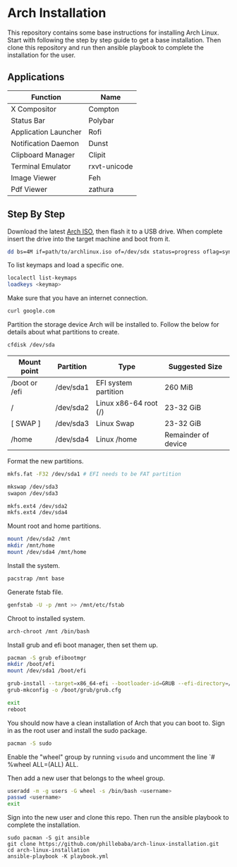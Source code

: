 # Arch Installation
This repository contains some base instructions for installing Arch Linux. Start with following the step by step guide to get a base installation. Then clone this repository and run then ansible playbook to complete the installation for the user.

## Applications
| Function | Name |
| --- | --- |
| X Compositor | Compton |
| Status Bar | Polybar |
| Application Launcher | Rofi |
| Notification Daemon | Dunst |
| Clipboard Manager | Clipit |
| Terminal Emulator | rxvt-unicode |
| Image Viewer | Feh |
| Pdf Viewer | zathura |

## Step By Step
Download the latest [Arch ISO](https://archlinux.org/download/), then flash it to a USB drive. When complete insert the drive into the target machine and boot from it.
```bash
dd bs=4M if=path/to/archlinux.iso of=/dev/sdx status=progress oflag=sync
```

To list keymaps and load a specific one.
```bash
localectl list-keymaps
loadkeys <keymap>
```

Make sure that you have an internet connection.
```bash
curl google.com
```

Partition the storage device Arch will be installed to. Follow the below for details about what partitions to create.
```bash
cfdisk /dev/sda
```

| Mount point | Partition | Type | Suggested Size |
| --- | --- | --- | --- |
| /boot or /efi | /dev/sda1 | EFI system partition | 260 MiB |
| / | /dev/sda2 | Linux x86-64 root (/) | 23-32 GiB |
| [ SWAP ] | /dev/sda3 | Linux Swap | 23-32 GiB |
| /home | /dev/sda4 | Linux /home | Remainder of device |

Format the new partitions.
```bash
mkfs.fat -F32 /dev/sda1 # EFI needs to be FAT partition

mkswap /dev/sda3
swapon /dev/sda3

mkfs.ext4 /dev/sda2
mkfs.ext4 /dev/sda4
```

Mount root and home partitions.
```bash
mount /dev/sda2 /mnt
mkdir /mnt/home
mount /dev/sda4 /mnt/home
```

Install the system.
```bash
pacstrap /mnt base
```

Generate fstab file.
```bash
genfstab -U -p /mnt >> /mnt/etc/fstab
```

Chroot to installed system.
```bash
arch-chroot /mnt /bin/bash
```

Install grub and efi boot manager, then set them up.
```bash
pacman -S grub efibootmgr
mkdir /boot/efi
mount /dev/sda1 /boot/efi

grub-install --target=x86_64-efi --bootloader-id=GRUB --efi-directory=/boot/efi --recheck
grub-mkconfig -o /boot/grub/grub.cfg

exit
reboot
```

You should now have a clean installation of Arch that you can boot to. Sign in as the root user and install the sudo package.
```bash
pacman -S sudo
```

Enable the "wheel" group by running `visudo` and uncomment the line `# %wheel ALL=(ALL) ALL.

Then add a new user that belongs to the wheel group.
```bash
useradd -m -g users -G wheel -s /bin/bash <username>
passwd <username>
exit
```

Sign into the new user and clone this repo. Then run the ansible playbook to complete the installation.
```
sudo pacman -S git ansible
git clone https://github.com/phillebaba/arch-linux-installation.git
cd arch-linux-installation
ansible-playbook -K playbook.yml
```
